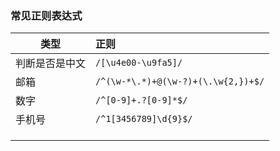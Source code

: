 ###  常见正则表达式

| 类型           | 正则                                |
| -------------- | :---------------------------------- |
| 判断是否是中文 | `/[\u4e00-\u9fa5]/`                 |
| 邮箱           | `/^(\w-*\.*)+@(\w-?)+(\.\w{2,})+$/` |
| 数字           | `/^[0-9]+.?[0-9]*$/`                |
| 手机号         | `/^1[3456789]\d{9}$/`               |
|                |                                     |
|                |                                     |
|                |                                     |

